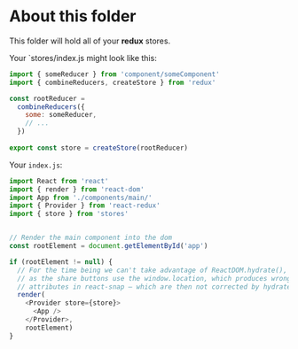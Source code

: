 # About this folder
This folder will hold all of your **redux** stores.

Your `stores/index.js might look like this:

```javascript
import { someReducer } from 'component/someComponent'
import { combineReducers, createStore } from 'redux'

const rootReducer = 
  combineReducers({
    some: someReducer,
    // ...
  })
  
export const store = createStore(rootReducer)
```

Your `index.js`: 

```javascript
import React from 'react'
import { render } from 'react-dom'
import App from './components/main/'
import { Provider } from 'react-redux'
import { store } from 'stores'


// Render the main component into the dom
const rootElement = document.getElementById('app')

if (rootElement != null) {
  // For the time being we can't take advantage of ReactDOM.hydrate(),
  // as the share buttons use the window.location, which produces wrong
  // attributes in react-snap – which are then not corrected by hydrate()
  render(
    <Provider store={store}>
      <App />
    </Provider>, 
    rootElement)
}
```
